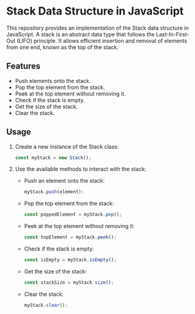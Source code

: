 # Stack Data Structure in JavaScript

This repository provides an implementation of the Stack data structure in JavaScript. A stack is an abstract data type that follows the Last-In-First-Out (LIFO) principle. It allows efficient insertion and removal of elements from one end, known as the top of the stack.

## Features

- Push elements onto the stack.
- Pop the top element from the stack.
- Peek at the top element without removing it.
- Check if the stack is empty.
- Get the size of the stack.
- Clear the stack.

## Usage

1. Create a new instance of the Stack class:

   ```javascript
   const myStack = new Stack();
   ```

2. Use the available methods to interact with the stack:

   - Push an element onto the stack:
     ```javascript
     myStack.push(element);
     ```

   - Pop the top element from the stack:
     ```javascript
     const poppedElement = myStack.pop();
     ```

   - Peek at the top element without removing it:
     ```javascript
     const topElement = myStack.peek();
     ```

   - Check if the stack is empty:
     ```javascript
     const isEmpty = myStack.isEmpty();
     ```

   - Get the size of the stack:
     ```javascript
     const stackSize = myStack.size();
     ```

   - Clear the stack:
     ```javascript
     myStack.clear();
     ```